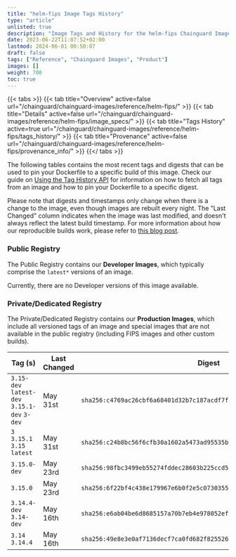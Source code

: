 ```yaml
---
title: "helm-fips Image Tags History"
type: "article"
unlisted: true
description: "Image Tags and History for the helm-fips Chainguard Image"
date: 2023-06-22T11:07:52+02:00
lastmod: 2024-06-01 00:50:07
draft: false
tags: ["Reference", "Chainguard Images", "Product"]
images: []
weight: 700
toc: true
---
```


{{< tabs >}}
{{< tab title="Overview" active=false url="/chainguard/chainguard-images/reference/helm-fips/" >}}
{{< tab title="Details" active=false url="/chainguard/chainguard-images/reference/helm-fips/image_specs/" >}}
{{< tab title="Tags History" active=true url="/chainguard/chainguard-images/reference/helm-fips/tags_history/" >}}
{{< tab title="Provenance" active=false url="/chainguard/chainguard-images/reference/helm-fips/provenance_info/" >}}
{{</ tabs >}}

The following tables contains the most recent tags and digests that can be used to pin your Dockerfile to a specific build of this image. Check our guide on [Using the Tag History API](/chainguard/chainguard-images/using-the-tag-history-api/) for information on how to fetch all tags from an image and how to pin your Dockerfile to a specific digest.

Please note that digests and timestamps only change when there is a change to the image, even though images are rebuilt every night. The "Last Changed" column indicates when the image was last modified, and doesn't always reflect the latest build timestamp. For more information about how our reproducible builds work, please refer to [this blog post](https://www.chainguard.dev/unchained/reproducing-chainguards-reproducible-image-builds).

### Public Registry
The Public Registry contains our **Developer Images**, which typically comprise the `latest*` versions of an image.

Currently, there are no Developer versions of this image available.

### Private/Dedicated Registry
The Private/Dedicated Registry contains our **Production Images**, which include all versioned tags of an image and special images that are not available in the public registry (including FIPS images and other custom builds).

| Tag (s)                                       | Last Changed | Digest                                                                    |
|-----------------------------------------------|--------------|---------------------------------------------------------------------------|
|  `3.15-dev` `latest-dev` `3.15.1-dev` `3-dev` | May 31st     | `sha256:c4769ac26cbf6a68401d32b7c187acdf7f3bd783fbbfbcaec8f21325a59e6a0c` |
|  `3` `3.15.1` `3.15` `latest`                 | May 31st     | `sha256:c24b8bc56f6cfb30a1602a5473ad95535b749ff6e2637ce203c8dc41628a97e7` |
|  `3.15.0-dev`                                 | May 23rd     | `sha256:98fbc3499eb55274fddec28603b225ccd5246a7a2a33b70ee6ffa2124371ca9c` |
|  `3.15.0`                                     | May 23rd     | `sha256:6f22bf4c438e179967e6b0f2e5c07303555db381bb4761b2f32aa9a30589c4bb` |
|  `3.14.4-dev` `3.14-dev`                      | May 16th     | `sha256:e6ab04be6d8685157a70b7eb4e978052ef304bcdae9da4737b40b964a3d55a24` |
|  `3.14` `3.14.4`                              | May 16th     | `sha256:49e8e3e0af7136decf7ca0fd682f825526e6ba20fef72308bc435ad715a37231` |

